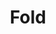 ---
codehost: https://github.com/https://github.com/fold-dev
linkedin: https://www.linkedin.com/company/fold-dev
logohandle: folddev
sort: folddev
title: Fold
twitter: https://x.com/fold_dev
website: https://www.fold.dev/
---